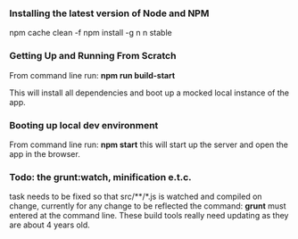### Installing the latest version of Node and NPM
npm cache clean -f
npm install -g n
n stable

### Getting Up and Running From Scratch

From command line run: __npm run build-start__

This will install all dependencies and boot up a mocked local instance of the app.


### Booting up local dev environment
From command line run:  __npm start__
this will start up the server and open the app in the browser.

### Todo: the grunt:watch, minification e.t.c. 
task needs to be fixed so that src/**/*.js is watched and compiled on change, 
currently for any change to be reflected the command: __grunt__ must entered at the command line.  These 
build tools really need updating as they are about 4 years old.




